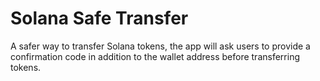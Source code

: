 # Solana Safe Transfer

A safer way to transfer Solana tokens, the app will ask users to provide a confirmation code in addition to the wallet
address before transferring tokens.
